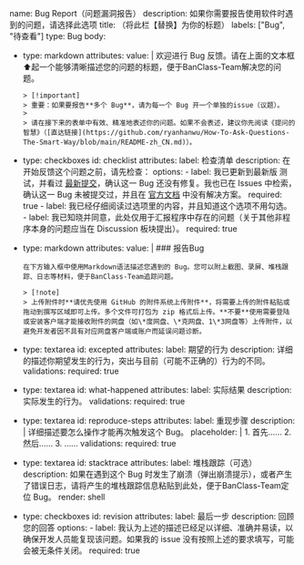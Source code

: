 name: Bug Report（问题漏洞报告）
description: 如果你需要报告使用软件时遇到的问题，请选择此选项
title: （将此栏【替换】为你的标题）
labels: ["Bug", "待查看"]
type: Bug
body:
  - type: markdown
    attributes:
      value: |
        欢迎进行 Bug 反馈。请在上面的文本框⬆️起一个能够清晰描述您的问题的标题，便于BanClass-Team解决您的问题。
        
        > [!important]
        > 重要：如果要报告**多个 Bug**，请为每一个 Bug 开一个单独的issue（议题）。
        >
        > 请在接下来的表单中有效、精准地表述你的问题。如果不会表述，建议你先阅读《提问的智慧》（[直达链接](https://github.com/ryanhanwu/How-To-Ask-Questions-The-Smart-Way/blob/main/README-zh_CN.md)）。
        
  - type: checkboxes
    id: checklist
    attributes:
      label: 检查清单
      description: 在开始反馈这个问题之前，请先检查：
      options:
        - label: 我已更新到最新版 测试，并看过 [最新提交](https://github.com/BanClass-Team/BanClass/commits)，确认这一 Bug 还没有修复。我也已在 Issues 中检索，确认这一 Bug 未被提交过，并且在 [官方文档](https://banclass.365sites.top) 中没有解决方案。
          required: true
        - label: 我已经仔细阅读过选项里的内容，并且知道这个选项不用勾选。
        - label: 我已知晓并同意，此处仅用于汇报程序中存在的问题（关于其他非程序本身的问题应当在 Discussion 板块提出）。
          required: true
  - type: markdown
    attributes: 
      value: |
        ### 报告Bug

        在下方输入框中使用Markdown语法描述您遇到的 Bug。您可以附上截图、录屏、堆栈跟踪、日志等材料，便于BanClass-Team追踪问题。

        > [!note]
        > 上传附件时**请优先使用 GitHub 的附件系统上传附件**，将需要上传的附件粘贴或拖动到撰写区域即可上传。多个文件可打包为 zip 格式后上传。**不要**使用需要登陆或安装客户端才能接收附件的网盘（如\*度网盘、\*克网盘、1\*3网盘等）上传附件，以避免开发者因不具有对应网盘客户端或账户而延误问题诊断。
  - type: textarea
    id: excepted
    attributes:
      label: 期望的行为
      description: 详细的描述你期望发生的行为，突出与目前（可能不正确的）行为的不同。
    validations:
      required: true
  - type: textarea
    id: what-happened
    attributes:
      label: 实际结果
      description: 实际发生的行为。
    validations:
      required: true
  - type: textarea
    id: reproduce-steps
    attributes:
      label: 重现步骤
      description: |
        详细描述要怎么操作才能再次触发这个 Bug。
      placeholder: |
        1. 首先……
        2. 然后……
        3. ……
    validations:
      required: true
  - type: textarea
    id: stacktrace
    attributes:
      label: 堆栈跟踪（可选）
      description: 如果在遇到这个 Bug 时发生了崩溃（弹出崩溃提示），或者产生了错误日志，请将产生的堆栈跟踪信息粘贴到此处，便于BanClass-Team定位 Bug。
      render: shell
<!--  - type: textarea
    id: diagnostics
    attributes:
      label: 诊断信息
      description: 在【应用设置】->【关于】->【查看诊断信息】中查看。请完整复制其中的诊断信息并粘贴到下面的文本输入框中，不要做任何更改。
      render: plaintext
    validations:
      required: true -->
  - type: checkboxes
    id: revision
    attributes:
      label: 最后一步
      description: 回顾您的回答
      options:
        - label: 我认为上述的描述已经足以详细、准确并易读，以确保开发人员能复现该问题。如果我的 issue 没有按照上述的要求填写，可能会被无条件关闭。
          required: true
